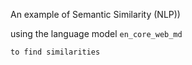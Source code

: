 An example of Semantic Similarity (NLP))

using the language model `en_core_web_md `

`to find similarities`
